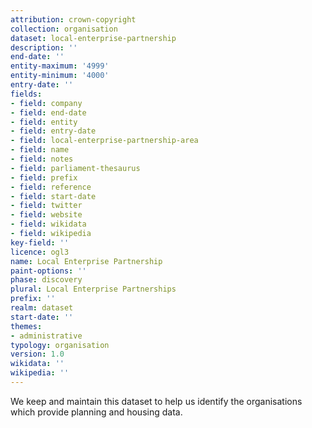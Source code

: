 ```yaml
---
attribution: crown-copyright
collection: organisation
dataset: local-enterprise-partnership
description: ''
end-date: ''
entity-maximum: '4999'
entity-minimum: '4000'
entry-date: ''
fields:
- field: company
- field: end-date
- field: entity
- field: entry-date
- field: local-enterprise-partnership-area
- field: name
- field: notes
- field: parliament-thesaurus
- field: prefix
- field: reference
- field: start-date
- field: twitter
- field: website
- field: wikidata
- field: wikipedia
key-field: ''
licence: ogl3
name: Local Enterprise Partnership
paint-options: ''
phase: discovery
plural: Local Enterprise Partnerships
prefix: ''
realm: dataset
start-date: ''
themes:
- administrative
typology: organisation
version: 1.0
wikidata: ''
wikipedia: ''
---
```


We keep and maintain this dataset to help us identify the organisations which provide planning and housing data.
